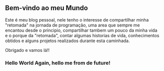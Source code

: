 ## Bem-vindo ao meu Mundo

 Este é meu blog pessoal, nele tenho o interesse de compartilhar minha "retomada" na jornada de programação, uma area que sempre me encantou desde o principio, compartilhar tambem um pouco da minha vida e o porque da "retomada", contar algumas historias de vida, conhecimentos obtidos e alguns projetos realizados durante esta caminhada.
   
   Obrigado e vamos lá!!
   
   ### Hello World Again, hello me from de future!
   
